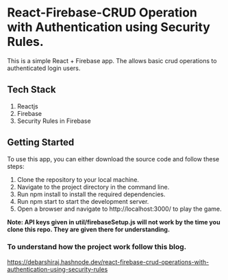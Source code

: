 # React-Firebase-CRUD Operation with Authentication using Security Rules.
This is a simple React + Firebase app. The allows basic crud operations to authenticated login users. 
## Tech Stack
 1. Reactjs
 2. Firebase
 3. Security Rules in Firebase

## Getting Started
To use this app, you can either download the source code and follow these steps:

1. Clone the repository to your local machine.
2. Navigate to the project directory in the command line.
3. Run npm install to install the required dependencies.
4. Run npm start to start the development server.
5. Open a browser and navigate to http://localhost:3000/ to play the game.

**Note: API keys given in util/firebaseSetup.js will not work by the time you clone this repo. They are given there for understanding.**

### To understand how the project work follow this blog.
https://debarshiraj.hashnode.dev/react-firebase-crud-operations-with-authentication-using-security-rules
